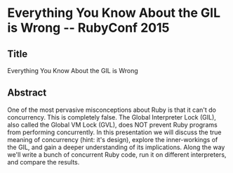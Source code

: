 # Everything You Know About the GIL is Wrong -- RubyConf 2015

## Title

Everything You Know About the GIL is Wrong

## Abstract

One of the most pervasive misconceptions about Ruby is that it can't do concurrency. This is completely false. The Global Interpreter Lock (GIL), also called the Global VM Lock (GVL), does NOT prevent Ruby programs from performing concurrently. In this presentation we will discuss the true meaning of concurrency (hint: it's design), explore the inner-workings of the GIL, and gain a deeper understanding of its implications. Along the way we'll write a bunch of concurrent Ruby code, run it on different interpreters, and compare the results.
